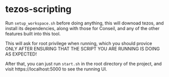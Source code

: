 # tezos-scripting

Run `setup_workspace.sh` before doing anything, this will downoad tezos, and install its dependencies, along with those for Conseil, and any of the other features built into this tool.

This will ask for root privilege when running, which you should provice ONLY AFTER ENSURING THAT THE SCRIPT YOU ARE RUNNING IS DOING AS EXPECTED!

After that, you can just run `start.sh` in the root directory of the project, and visit https://localhost:5000 to see the running UI.